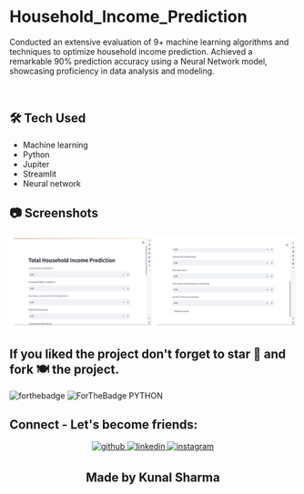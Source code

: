 # Household_Income_Prediction

Conducted an extensive evaluation of 9+ machine learning algorithms and techniques to optimize household income prediction. Achieved a remarkable 90% prediction accuracy using a Neural Network model, showcasing proficiency in data analysis and modeling.

<br>

## 🛠 Tech Used
- Machine learning
- Python
- Jupiter
- Streamlit
- Neural network

## 📷 Screenshots

![Screenshots](https://github.com/Kunal-sharma05/Household_Income_Prediction/blob/main/interfaceimage.png)

## If you liked the project don't forget to star 🌟 and fork 🍽 the project.
![forthebadge](https://forthebadge.com/images/badges/built-with-love.svg)
![ForTheBadge PYTHON](https://forthebadge.com/images/badges/made-with-python.svg)

## Connect - Let's become friends:
<div align="center">

<a href="https://github.com/Kunal-sharma05" target="_blank">
<img src=https://img.shields.io/badge/github-%2324292e.svg?&style=for-the-badge&logo=github&logoColor=white alt=github style="margin-bottom: 5px;" />
</a>
<a href="https://www.linkedin.com/in/kunal-sharma-b5ba86204/" target="_blank">
<img src=https://img.shields.io/badge/linkedin-%231E77B5.svg?&style=for-the-badge&logo=linkedin&logoColor=white alt=linkedin style="margin-bottom: 5px;" />
</a>
<a href="https://www.instagram.com/kushuu.__/" target="_blank">
<img src=https://img.shields.io/badge/instagram-%23000000.svg?&style=for-the-badge&logo=instagram&logoColor=white alt=instagram style="margin-bottom: 5px;" />
</a>
</div> 
<h2 align="center">Made by Kunal Sharma</h2>


